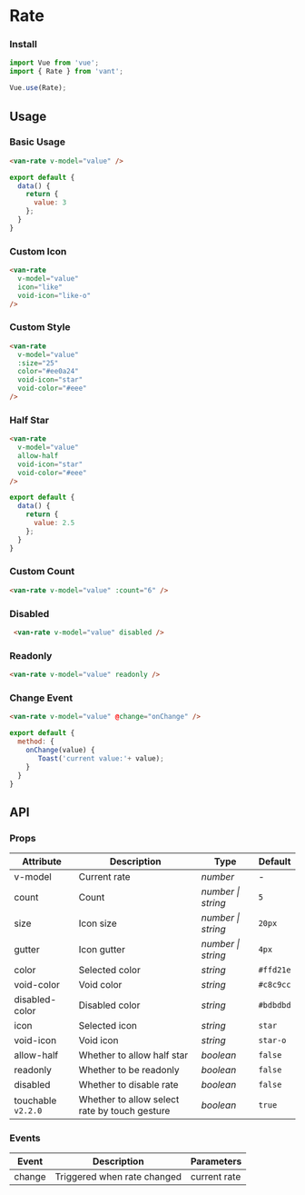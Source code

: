 # Rate

### Install

```js
import Vue from 'vue';
import { Rate } from 'vant';

Vue.use(Rate);
```

## Usage

### Basic Usage

```html
<van-rate v-model="value" />
```

```js
export default {
  data() {
    return {
      value: 3
    };
  }
}
```

### Custom Icon

```html
<van-rate
  v-model="value"
  icon="like"
  void-icon="like-o"
/>
```

### Custom Style

```html
<van-rate
  v-model="value"
  :size="25"
  color="#ee0a24"
  void-icon="star"
  void-color="#eee"
/>
```

### Half Star

```html
<van-rate
  v-model="value"
  allow-half
  void-icon="star"
  void-color="#eee"
/>
```

```js
export default {
  data() {
    return {
      value: 2.5
    };
  }
}
```

### Custom Count

```html
<van-rate v-model="value" :count="6" />
```

### Disabled

```html
 <van-rate v-model="value" disabled />
```

### Readonly

```html
<van-rate v-model="value" readonly />
```

### Change Event

```html
<van-rate v-model="value" @change="onChange" />
```

```javascript
export default {
  method: {
    onChange(value) {
       Toast('current value:'+ value);
    }
  }
}
```

## API

### Props

| Attribute | Description | Type | Default |
|------|------|------|------|
| v-model | Current rate | *number* | - |
| count | Count | *number \| string* | `5` |
| size | Icon size| *number \| string* | `20px` |
| gutter | Icon gutter | *number \| string* | `4px` |
| color | Selected color | *string* | `#ffd21e` |
| void-color | Void color | *string* | `#c8c9cc` |
| disabled-color | Disabled color | *string* | `#bdbdbd` |
| icon | Selected icon | *string* | `star` |
| void-icon | Void icon | *string* | `star-o` |
| allow-half | Whether to allow half star | *boolean* | `false` |
| readonly | Whether to be readonly | *boolean* | `false` |
| disabled | Whether to disable rate | *boolean* | `false` |
| touchable `v2.2.0` | Whether to allow select rate by touch gesture | *boolean* | `true` |

### Events

| Event | Description | Parameters |
|------|------|------|
| change | Triggered when rate changed | current rate |
